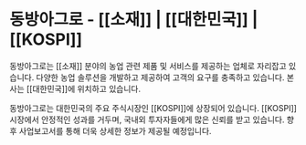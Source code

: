 # 동방아그로 - [[소재]] | [[대한민국]] | [[KOSPI]]

동방아그로는 [[소재]] 분야의 농업 관련 제품 및 서비스를 제공하는 업체로 자리잡고 있습니다. 다양한 농업 솔루션을 개발하고 제공하여 고객의 요구를 충족하고 있습니다. 본사는 [[대한민국]]에 위치하고 있습니다.

동방아그로는 대한민국의 주요 주식시장인 [[KOSPI]]에 상장되어 있습니다. [[KOSPI]] 시장에서 안정적인 성과를 거두며, 국내외 투자자들에게 많은 신뢰를 받고 있습니다. 향후 사업보고서를 통해 더욱 상세한 정보가 제공될 예정입니다.
